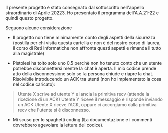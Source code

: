Il presente progetto è stato consegnato dal sottoscritto nell'appello straordinario di Aprile 20223. Ho presentato il programma dell'A.A.21-22 e quindi questo progetto.

Seguono alcune considerazione

- Il progetto non tiene minimamente conto degli aspetti della sicurezza (postilla per chi visita questa cartella e non è del nostro corso di laurea, il corso di Reti Informatiche non affronta questi aspetti e rimanda il tutto alla magistrale)

- Pistolesi ha tolto solo uno 0.5 perchè non ho tenuto conto che un utente potrebbe disconnettersi mentre la chat è aperta. Il mio codice prende atto della disconnessione solo se la persona chiude e riapre la chat. Risolvibile introducendo un ACK tra utenti (non ho implementato la cosa nel codice caricato):
> Utente X scrive ad utente Y e lancia la primitiva recv (attende la ricezione di un ACK)
> Utente Y riceve il messaggio e risponde inviando un ACK
> Utente X riceve l'ACK, oppure ci accorgiamo dalla primitiva recv che l'utente si è disconnesso.

- Mi scuso per lo spaghetti coding (La documentazione e i commenti dovrebbero agevolare la lettura del codice).